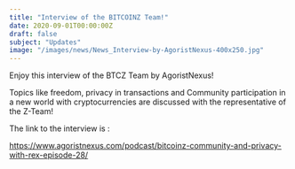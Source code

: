 ```yaml
---
title: "Interview of the BITCOINZ Team!"
date: 2020-09-01T00:00:00Z
draft: false
subject: "Updates"
image: "/images/news/News_Interview-by-AgoristNexus-400x250.jpg"
---
```


Enjoy this interview of the BTCZ Team by AgoristNexus!

Topics like freedom, privacy in transactions and Community participation in a new world with cryptocurrencies are discussed with the representative of the Z-Team!

The link to the interview is :

https://www.agoristnexus.com/podcast/bitcoinz-community-and-privacy-with-rex-episode-28/

